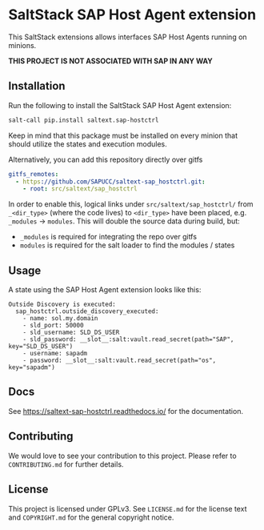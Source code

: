 # SaltStack SAP Host Agent extension
This SaltStack extensions allows interfaces SAP Host Agents running on minions.

**THIS PROJECT IS NOT ASSOCIATED WITH SAP IN ANY WAY**

## Installation
Run the following to install the SaltStack SAP Host Agent extension:
```bash
salt-call pip.install saltext.sap-hostctrl
```
Keep in mind that this package must be installed on every minion that should utilize the states and execution modules.

Alternatively, you can add this repository directly over gitfs
```yaml
gitfs_remotes:
  - https://github.com/SAPUCC/saltext-sap_hostctrl.git:
    - root: src/saltext/sap_hostctrl
```
In order to enable this, logical links under `src/saltext/sap_hostctrl/` from `_<dir_type>` (where the code lives) to `<dir_type>` have been placed, e.g. `_modules` -> `modules`. This will double the source data during build, but:
 * `_modules` is required for integrating the repo over gitfs
 * `modules` is required for the salt loader to find the modules / states

## Usage
A state using the SAP Host Agent extension looks like this:
```jinja
Outside Discovery is executed:
  sap_hostctrl.outside_discovery_executed:
    - name: sol.my.domain
    - sld_port: 50000
    - sld_username: SLD_DS_USER
    - sld_password: __slot__:salt:vault.read_secret(path="SAP", key="SLD_DS_USER")
    - username: sapadm
    - password: __slot__:salt:vault.read_secret(path="os", key="sapadm")
```

## Docs
See https://saltext-sap-hostctrl.readthedocs.io/ for the documentation.

## Contributing
We would love to see your contribution to this project. Please refer to `CONTRIBUTING.md` for further details.

## License
This project is licensed under GPLv3. See `LICENSE.md` for the license text and `COPYRIGHT.md` for the general copyright notice.
